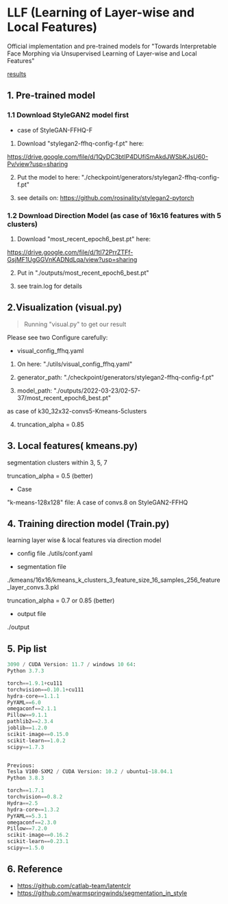



# LLF (Learning of Layer-wise and Local Features)

Official implementation and pre-trained models for "Towards Interpretable Face Morphing via Unsupervised Learning of Layer-wise and Local Features"

[results]('./output.mp4')


## 1. Pre-trained model

### 1.1 Download StyleGAN2 model first

- case of StyleGAN-FFHQ-F 

1. Download "stylegan2-ffhq-config-f.pt" here:

https://drive.google.com/file/d/1QyDC3btIP4DUfiSmAkdJWSbKJsU60-Pv/view?usp=sharing

2. Put the model to here: "./checkpoint/generators/stylegan2-ffhq-config-f.pt"

3. see details on: https://github.com/rosinality/stylegan2-pytorch


### 1.2 Download Direction Model (as case of 16x16 features with 5 clusters)

1. Download "most_recent_epoch6_best.pt" here: 

https://drive.google.com/file/d/1tI72PrrZTFf-GsjMF1UgGGVnKADNdLqa/view?usp=sharing

2. Put in "./outputs/most_recent_epoch6_best.pt"

3. see train.log for details


## 2.Visualization (visual.py)

> Running "visual.py" to get our result  

<!-- 可视化 -->

Please see two Configure carefully:

- visual_config_ffhq.yaml

1. On here: "./utils/visual_config_ffhq.yaml"

2. generator_path: "./checkpoint/generators/stylegan2-ffhq-config-f.pt"

3. model_path: "./outputs/2022-03-23/02-57-37/most_recent_epoch6_best.pt"

as case of k30_32x32-convs5-Kmeans-5clusters

4. truncation_alpha = 0.85 


<!-- n_samples #样本个数 或 潜码文件 ./RFM_latentCLR/id1-i0-w600-norm301.878265-imgLoss2.196582.pt # 30 #./checkpoint/latent_code.npy  #id5_norm376.pt  #id2_norm375.pt #./checkpoint/latent_code.npy #./checkpoint/real_img/id10-i0-w1900-norm373.856293-imgLoss1.587639.pt


#系数提高图像效果变好，但降低了样本多样性


就效果而言：
层数越高，方向值需越小
层数越少，方向值需越大 -->


## 3. Local features( kmeans.py)

segmentation clusters within 3, 5, 7

truncation_alpha = 0.5 (better)

<!-- #系数降低图像生成效果变差，但增加了样本多样性，保证分割效果 -->

- Case

"k-means-128x128" file: A case of convs.8 on StyleGAN2-FFHQ

## 4. Training direction model (Train.py)

learning layer wise & local features via direction model

- config file
./utils/conf.yaml

- segmentation file

./kmeans/16x16/kmeans_k_clusters_3_feature_size_16_samples_256_feature_layer_convs.3.pkl

truncation_alpha = 0.7 or 0.85 (better) 

- output file

./output

## 5. Pip list 

```py
3090 / CUDA Version: 11.7 / windows 10 64:
Python 3.7.3

torch==1.9.1+cu111
torchvision==0.10.1+cu111
hydra-core==1.1.1
PyYAML==6.0
omegaconf==2.1.1
Pillow==9.1.1
pathlib2==2.3.4
joblib==1.2.0
scikit-image==0.15.0
scikit-learn==1.0.2
scipy==1.7.3


Previous:
Tesla V100-SXM2 / CUDA Version: 10.2 / ubuntu1~18.04.1
Python 3.8.3

torch==1.7.1
torchvision==0.8.2
Hydra==2.5
hydra-core==1.3.2
PyYAML==5.3.1
omegaconf==2.3.0
Pillow==7.2.0
scikit-image==0.16.2
scikit-learn==0.23.1
scipy==1.5.0
```

## 6. Reference

- https://github.com/catlab-team/latentclr
- https://github.com/warmspringwinds/segmentation_in_style


<!-- 实验
    1.添加马 --已完成
      - 只做了两个类，新增一个类没做
      - 

    2.church
      - 再做一个类 2023/3/28（已完成）
    
    2.添加猫
      - cat_c0-5_k30_cf16_if32 1,6,18,27,29
      - cat_c1-5_k30_cf16_if32 
         layer2: 0-2,9,20, 13-23,29
      - 暂时完成
    
    3.完善车，多了一个类，每一层去看，效果更好，注意trunc 0.7 or 0.85
      - 只做了两个类，新增一个类没做
      - 再做一个类 2023/3/28
